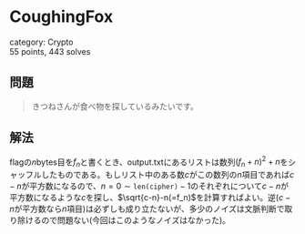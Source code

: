 # CoughingFox
category: Crypto  
55 points, 443 solves

## 問題
> きつねさんが食べ物を探しているみたいです。

## 解法
flagの$n$bytes目を$f_n$と書くとき、output.txtにあるリストは数列$(f_n+n)^2+n$をシャッフルしたものである。もしリスト中のある数$c$がこの数列の$n$項目であれば$c-n$が平方数になるので、$n=0\sim\texttt{len(cipher)}-1$のそれぞれについて$c-n$が平方数になるような$c$を探し、$\sqrt{c-n}-n(=f_n)$を計算すればよい。逆($c-n$が平方数なら$n$項目)は必ずしも成り立たないが、多少のノイズは文脈判断で取り除けるので問題ない(今回はこのようなノイズはなかった)。
